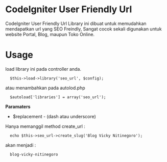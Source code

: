# CodeIgniter User Friendly Url
CodeIgniter User Friendly Url
Library ini dibuat untuk memudahkan mendapatkan url yang SEO Freindly, 
Sangat cocok sekali digunakan untuk website Portal, Blog, maupun Toko Online.

# Usage

load library ini pada controller anda.

      $this->load->library('seo_url', $config);

atau menambahkan pada autolod.php

      $autoload['libraries'] = array('seo_url');

**Paramaters**

* $replacement - (dash atau underscore)

Hanya memanggil method create_url :

      echo $this->seo_url->create_slug('Blog Vicky Nitinegoro');
      
akan menjadi :

      blog-vicky-nitinegoro
